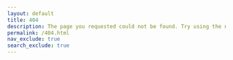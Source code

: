 ```yaml
---
layout: default
title: 404
description: The page you requested could not be found. Try using the navigation to find what you're looking for.
permalink: /404.html
nav_exclude: true
search_exclude: true
---
```

